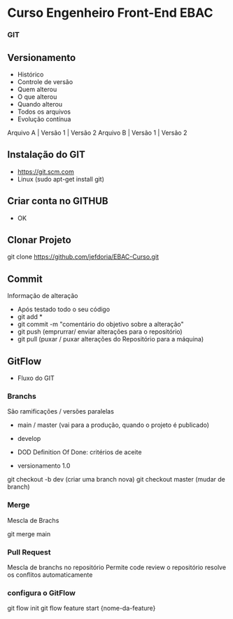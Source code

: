 # Curso Engenheiro Front-End EBAC
### GIT

## Versionamento
 - Histórico
 - Controle de versão
 - Quem alterou
 - O que alterou
 - Quando alterou
 - Todos os arquivos
 - Evolução contínua

 Arquivo A | Versão 1 | Versão 2
 Arquivo B | Versão 1 | Versão 2


 ## Instalação do GIT
 - https://git.scm.com
 - Linux (sudo apt-get install git)


 ## Criar conta no GITHUB
  - OK


## Clonar Projeto
 git clone https://github.com/jefdoria/EBAC-Curso.git 

## Commit
   Informação de alteração
  - Após testado todo o seu código
  - git add *
  - git commit -m "comentário do objetivo sobre a alteração"
  - git push (emprurrar/ enviar alterações para o repositório)
  - git pull (puxar / puxar alterações do Repositório para a máquina)

## GitFlow
 - Fluxo do GIT

### Branchs
São ramificações / versões paralelas

- main / master (vai para  a produção, quando o projeto é publicado)
- develop
-  DOD Definition Of Done: critérios de aceite 

- versionamento 1.0

git checkout -b dev (criar uma branch nova)
git checkout master (mudar de branch)


### Merge
Mescla de Brachs

git merge main

### Pull Request
Mescla de branchs no repositório
Permite code review
o repositório resolve os conflitos automaticamente

### configura o GitFlow
git flow init
git flow feature start {nome-da-feature}



 
